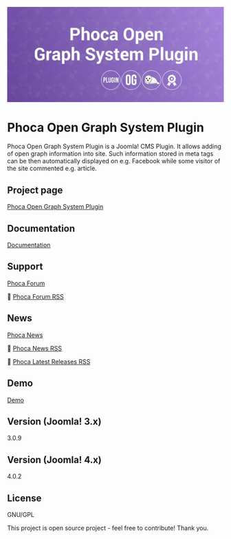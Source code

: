 



![Phoca Open Graph System Plugin](https://github.com/PhocaCz/PhocaOpenGraphSystemPlugin/blob/master/phocaopengraph.png?raw=true)

# Phoca Open Graph System Plugin



Phoca Open Graph System Plugin is a Joomla! CMS Plugin. It allows adding of open graph information into site. Such information stored in meta tags can be then automatically displayed on e.g. Facebook while some visitor of the site commented e.g. article.



## Project page

[Phoca Open Graph System Plugin](https://www.phoca.cz/phoca-open-graph-system-plugin)



## Documentation

[Documentation](https://www.phoca.cz/documentation/category/128-phoca-open-graph-system-plugin)





## Support

[Phoca Forum](https://www.phoca.cz/forum)

:bell: [Phoca Forum RSS](https://www.phoca.cz/forum/app.php/feed)



## News

[Phoca News](https://www.phoca.cz/news)

:bell: [Phoca News RSS](https://www.phoca.cz/news?format=feed&type=rss)

:bell: [Phoca Latest Releases RSS](https://www.phoca.cz/download/feed/111?format=feed&type=rss)



## Demo

[Demo](https://www.phoca.cz/news/)



## Version (Joomla! 3.x)

3.0.9

## Version (Joomla! 4.x)

4.0.2



## License

GNU/GPL



This project is open source project - feel free to contribute! Thank you.
